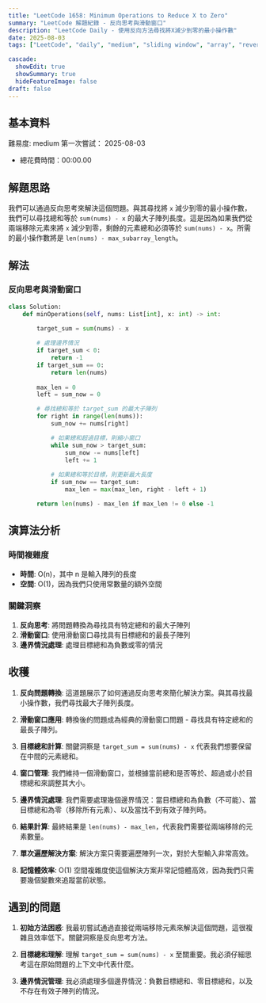 ```yaml
---
title: "LeetCode 1658: Minimum Operations to Reduce X to Zero"
summary: "LeetCode 解題紀錄 - 反向思考與滑動窗口"
description: "LeetCode Daily - 使用反向方法尋找將X減少到零的最小操作數"
date: 2025-08-03
tags: ["LeetCode", "daily", "medium", "sliding window", "array", "reverse thinking", "prefix sum"]

cascade:
  showEdit: true
  showSummary: true
  hideFeatureImage: false
draft: false
---
```


## 基本資料

難易度: medium
第一次嘗試： 2025-08-03
- 總花費時間：00:00.00

## 解題思路

我們可以通過反向思考來解決這個問題。與其尋找將 `x` 減少到零的最小操作數，我們可以尋找總和等於 `sum(nums) - x` 的最大子陣列長度。這是因為如果我們從兩端移除元素來將 `x` 減少到零，剩餘的元素總和必須等於 `sum(nums) - x`。所需的最小操作數將是 `len(nums) - max_subarray_length`。

## 解法

### 反向思考與滑動窗口
```python
class Solution:
    def minOperations(self, nums: List[int], x: int) -> int:
        
        target_sum = sum(nums) - x

        # 處理邊界情況
        if target_sum < 0:
            return -1
        if target_sum == 0:
            return len(nums)
    
        max_len = 0
        left = sum_now = 0

        # 尋找總和等於 target_sum 的最大子陣列
        for right in range(len(nums)):
            sum_now += nums[right]

            # 如果總和超過目標，則縮小窗口
            while sum_now > target_sum:
                sum_now -= nums[left]
                left += 1
            
            # 如果總和等於目標，則更新最大長度
            if sum_now == target_sum:
                max_len = max(max_len, right - left + 1)

        return len(nums) - max_len if max_len != 0 else -1
```

## 演算法分析

### 時間複雜度
- **時間**: O(n)，其中 n 是輸入陣列的長度
- **空間**: O(1)，因為我們只使用常數量的額外空間

### 關鍵洞察
1. **反向思考**: 將問題轉換為尋找具有特定總和的最大子陣列
2. **滑動窗口**: 使用滑動窗口尋找具有目標總和的最長子陣列
3. **邊界情況處理**: 處理目標總和為負數或零的情況

## 收穫

1. **反向問題轉換**: 這道題展示了如何通過反向思考來簡化解決方案。與其尋找最小操作數，我們尋找最大子陣列長度。

2. **滑動窗口應用**: 轉換後的問題成為經典的滑動窗口問題 - 尋找具有特定總和的最長子陣列。

3. **目標總和計算**: 關鍵洞察是 `target_sum = sum(nums) - x` 代表我們想要保留在中間的元素總和。

4. **窗口管理**: 我們維持一個滑動窗口，並根據當前總和是否等於、超過或小於目標總和來調整其大小。

5. **邊界情況處理**: 我們需要處理幾個邊界情況：當目標總和為負數（不可能）、當目標總和為零（移除所有元素）、以及當找不到有效子陣列時。

6. **結果計算**: 最終結果是 `len(nums) - max_len`，代表我們需要從兩端移除的元素數量。

7. **單次遍歷解決方案**: 解決方案只需要遍歷陣列一次，對於大型輸入非常高效。

8. **記憶體效率**: O(1) 空間複雜度使這個解決方案非常記憶體高效，因為我們只需要幾個變數來追蹤當前狀態。

## 遇到的問題

1. **初始方法困惑**: 我最初嘗試通過直接從兩端移除元素來解決這個問題，這很複雜且效率低下。關鍵洞察是反向思考方法。

2. **目標總和理解**: 理解 `target_sum = sum(nums) - x` 至關重要。我必須仔細思考這在原始問題的上下文中代表什麼。

3. **邊界情況管理**: 我必須處理多個邊界情況：負數目標總和、零目標總和，以及不存在有效子陣列的情況。

